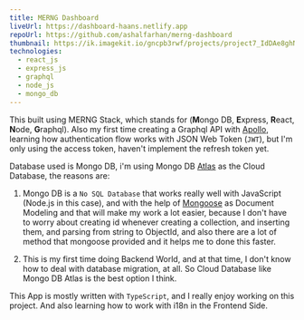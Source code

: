 ```yaml
---
title: MERNG Dashboard
liveUrl: https://dashboard-haans.netlify.app
repoUrl: https://github.com/ashalfarhan/merng-dashboard
thumbnail: https://ik.imagekit.io/gncpb3rwf/projects/project7_IdDAe8ghN.png
technologies:
  - react_js
  - express_js
  - graphql
  - node_js
  - mongo_db
---
```


This built using MERNG Stack, which stands for (**M**ongo DB, **E**xpress, **R**eact, **N**ode, **G**raphql). Also my first time creating a Graphql API with [Apollo](https://apollographql.com), learning how authentication flow works with JSON Web Token (`JWT`), but I'm only using the access token, haven't implement the refresh token yet.

Database used is Mongo DB, i'm using Mongo DB [Atlas](https://cloud.mongodb.com) as the Cloud Database, the reasons are:

1. Mongo DB is a `No SQL Database` that works really well with JavaScript (Node.js in this case), and with the help of [Mongoose](https://mongoosejs.com) as Document Modeling and that will make my work a lot easier, because I don't have to worry about creating id whenever creating a collection, and inserting them, and parsing from string to ObjectId, and also there are a lot of method that mongoose provided and it helps me to done this faster.

2. This is my first time doing Backend World, and at that time, I don't know how to deal with database migration, at all. So Cloud Database like Mongo DB Atlas is the best option I think.

This App is mostly written with `TypeScript`, and I really enjoy working on this project. And also learning how to work with i18n in the Frontend Side.
